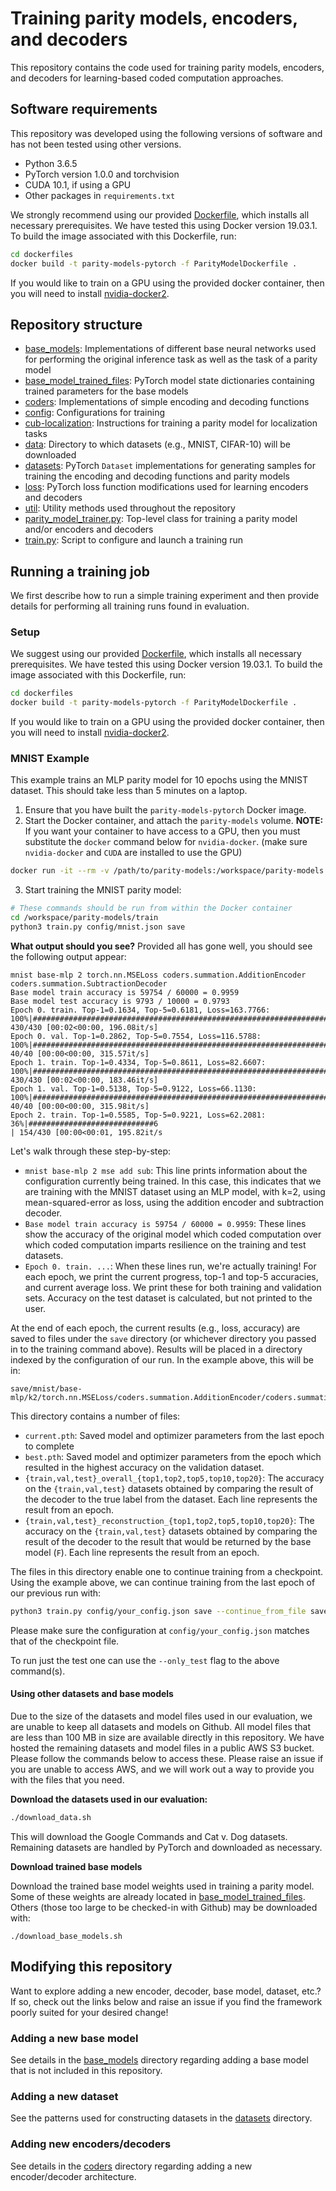 # Training parity models, encoders, and decoders
This repository contains the code used for training parity models, encoders, and
decoders for learning-based coded computation approaches.

## Software requirements
This repository was developed using the following versions of software and has
not been tested using other versions.
* Python 3.6.5
* PyTorch version 1.0.0 and torchvision
* CUDA 10.1, if using a GPU
* Other packages in `requirements.txt`

We strongly recommend using our provided [Dockerfile](dockerfiles/ParityModelDockerfile),
which installs all necessary prerequisites. We have tested this using Docker version 19.03.1.
To build the image associated with this Dockerfile, run:
```bash
cd dockerfiles
docker build -t parity-models-pytorch -f ParityModelDockerfile .
```

If you would like to train on a GPU using the provided docker container, then
you will need to install [nvidia-docker2](https://github.com/NVIDIA/nvidia-docker).

## Repository structure
* [base_models](base_models): Implementations of different base neural networks used for performing the original
  inference task as well as the task of a parity model
* [base_model_trained_files](base_model_trained_files): PyTorch model state dictionaries containing
  trained parameters for the base models
* [coders](coders): Implementations of simple encoding and decoding functions
* [config](config): Configurations for training
* [cub-localization](cub-localization): Instructions for training a parity
  model for localization tasks
* [data](data): Directory to which datasets (e.g., MNIST, CIFAR-10) will be downloaded
* [datasets](datasets): PyTorch `Dataset` implementations for generating samples for training
  the encoding and decoding functions and parity models
* [loss](loss): PyTorch loss function modifications used for learning encoders and decoders
* [util](util): Utility methods used throughout the repository
* [parity_model_trainer.py](parity_model_trainer.py): Top-level class for training a parity model and/or encoders and decoders
* [train.py](train.py): Script to configure and launch a training run

## Running a training job
We first describe how to run a simple training experiment and then provide
details for performing all training runs found in evaluation.

### Setup
We suggest using our provided [Dockerfile](./dockerfiles/ParityModelDockerfile),
which installs all necessary prerequisites. We have tested this using Docker version 19.03.1.
To build the image associated with this Dockerfile, run:
```bash
cd dockerfiles
docker build -t parity-models-pytorch -f ParityModelDockerfile .
```
If you would like to train on a GPU using the provided docker container, then
you will need to install [nvidia-docker2](https://github.com/NVIDIA/nvidia-docker).

### MNIST Example
This example trains an MLP parity model for 10 epochs using the MNIST dataset.
This should take less than 5 minutes on a laptop.

1. Ensure that you have built the `parity-models-pytorch` Docker image.
2. Start the Docker container, and attach the `parity-models` volume. **NOTE:** If you want your container to have access to a GPU, then you must substitute the `docker` command below for `nvidia-docker`. (make sure `nvidia-docker` and `CUDA` are installed to use the GPU)
```bash
docker run -it --rm -v /path/to/parity-models:/workspace/parity-models parity-models-pytorch:latest
```
3. Start training the MNIST parity model:
```bash
# These commands should be run from within the Docker container
cd /workspace/parity-models/train
python3 train.py config/mnist.json save
```

**What output should you see?**
Provided all has gone well, you should see the following output appear:
```
mnist base-mlp 2 torch.nn.MSELoss coders.summation.AdditionEncoder coders.summation.SubtractionDecoder
Base model train accuracy is 59754 / 60000 = 0.9959
Base model test accuracy is 9793 / 10000 = 0.9793
Epoch 0. train. Top-1=0.1634, Top-5=0.6181, Loss=163.7766: 100%|###############################################################################| 430/430 [00:02<00:00, 196.08it/s]
Epoch 0. val. Top-1=0.2862, Top-5=0.7554, Loss=116.5788: 100%|###################################################################################| 40/40 [00:00<00:00, 315.57it/s]
Epoch 1. train. Top-1=0.4334, Top-5=0.8611, Loss=82.6607: 100%|################################################################################| 430/430 [00:02<00:00, 183.46it/s]
Epoch 1. val. Top-1=0.5138, Top-5=0.9122, Loss=66.1130: 100%|####################################################################################| 40/40 [00:00<00:00, 315.98it/s]
Epoch 2. train. Top-1=0.5585, Top-5=0.9221, Loss=62.2081:  36%|############################6                                                   | 154/430 [00:00<00:01, 195.82it/s
```
Let's walk through these step-by-step:
* `mnist base-mlp 2 mse add sub`: This line prints information about the
   configuration currently being trained. In this case, this indicates that
   we are training with the MNIST dataset using an MLP model, with k=2,
   using mean-squared-error as loss, using the addition encoder and subtraction
   decoder.
* `Base model train accuracy is 59754 / 60000 = 0.9959`: These lines show the
   accuracy of the original model which coded computation over which coded computation
   imparts resilience on the training and test datasets.
* `Epoch 0. train. ...`: When these lines run, we're actually training! For
   each epoch, we print the current progress, top-1 and top-5 accuracies,
   and current average loss. We print these for both training and validation
   sets. Accuracy on the test dataset is calculated, but not printed to the
   user.

At the end of each epoch, the current results (e.g., loss, accuracy) are saved
to files under the `save` directory (or whichever directory you passed in to
the training command above). Results will be placed in a directory indexed
by the configuration of our run. In the example above, this will be in:
```
save/mnist/base-mlp/k2/torch.nn.MSELoss/coders.summation.AdditionEncoder/coders.summation.SubtractionDecoder/
```

This directory contains a number of files:
* `current.pth`: Saved model and optimizer parameters from the last epoch to
complete
* `best.pth`: Saved model and optimizer parameters from the epoch which
resulted in the highest accuracy on the validation dataset.
* `{train,val,test}_overall_{top1,top2,top5,top10,top20}`: The accuracy on the
`{train,val,test}` datasets obtained by comparing the result of the decoder to
the true label from the dataset. Each line represents the result from an epoch.
* `{train,val,test}_reconstruction_{top1,top2,top5,top10,top20}`: The accuracy on the
`{train,val,test}` datasets obtained by comparing the result of the decoder to
the result that would be returned by the base model (`F`).
 Each line represents the result from an epoch.

The files in this directory enable one to continue training from a checkpoint.
Using the example above, we can continue training from the last epoch of our
previous run with:
```bash
python3 train.py config/your_config.json save --continue_from_file save/mnist/base-mlp/k2/mse/coders.summation.AdditionEncoder/coders.summation.SubtractionDecoder/current.pth
```
Please make sure the configuration at `config/your_config.json` matches that of the checkpoint file.

To run just the test one can use the `--only_test` flag to the above command(s).

#### Using other datasets and base models
Due to the size of the datasets and model files used in our evaluation, we are
unable to keep all datasets and models on Github. All model files that are less
than 100 MB in size are available directly in this repository. We have hosted
the remaining datasets and model files in a public AWS S3 bucket. Please
follow the commands below to access these. Please raise an issue if you are
unable to access AWS, and we will work out a way to provide you with the
files that you need.

**Download the datasets used in our evaluation:**
```bash
./download_data.sh
```
This will download the Google Commands and Cat v. Dog datasets. Remaining
datasets are handled by PyTorch and downloaded as necessary.

**Download trained base models**

Download the trained base model weights used in training a parity model. Some
of these weights are already located in [base_model_trained_files](base_model_trained_files).
Others (those too large to be checked-in with Github) may be downloaded with:
```
./download_base_models.sh
```

## Modifying this repository
Want to explore adding a new encoder, decoder, base model, dataset, etc.?
If so, check out the links below and raise an issue if you find the framework
poorly suited for your desired change!

### Adding a new base model
See details in the [base_models](base_models) directory regarding
adding a base model that is not included in this repository.

### Adding a new dataset
See the patterns used for constructing datasets in the [datasets](datasets) directory.

### Adding new encoders/decoders
See details in the [coders](coders) directory regarding adding a new
encoder/decoder architecture.
